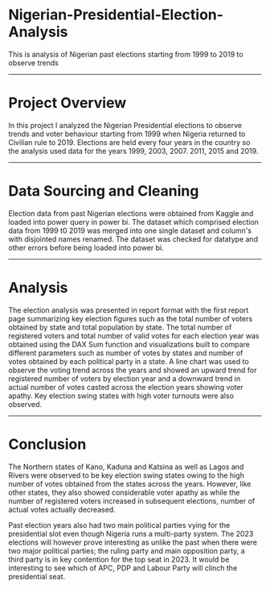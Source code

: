 # Nigerian-Presidential-Election-Analysis

This is analysis of Nigerian past elections starting from 1999 to 2019 to observe trends

-------

# Project Overview

In this project I analyzed the Nigerian Presidential elections to observe trends and voter behaviour starting from 1999 when Nigeria returned to Civilian rule to 2019.
Elections are held every four years in the country so the analysis used data for the years 1999, 2003, 2007. 2011, 2015 and 2019.

-------

# Data Sourcing and Cleaning

Election data from past Nigerian elections were obtained from Kaggle and loaded into power query in power bi. The dataset which comprised election data from 1999 t0  2019 was merged into one single dataset and column's with disjointed names renamed. The dataset was checked for datatype and other errors before being loaded into power bi.

------

# Analysis

The election analysis was presented in report format with the first report page summarizing key election figures such as the total number of voters obtained by state and total population by state. The total number of registered voters and total number of valid votes for each election year was obtained using the DAX Sum function and visualizations built to compare different parameters such as number of votes by states and number of votes obtained by each political party in a state. A line chart was used to observe the voting trend across the years and showed an upward trend for registered number of voters by election year and a downward trend in actual number of votes casted across the election years showing voter apathy. Key election swing states with high voter turnouts were also observed.

------

# Conclusion

The Northern states of Kano, Kaduna and Katsina as well as Lagos and Rivers were observed to be key election swing states owing to the high number of votes obtained from the states across the years. However, like other states, they also showed considerable voter apathy as while the number of registered voters increased in subsequent elections, number of actual votes actually decreased. 

Past election years also had two main political parties vying for the presidential slot even though Nigeria runs a multi-party system. The 2023 elections will however prove interesting as unlike the past when there were two major political parties; the ruling party  and main opposition party, a third party is in key contention for the top seat in 2023. It would be interesting to see which of APC, PDP and Labour Party will clinch the presidential seat. 
